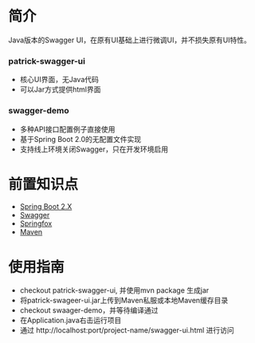 # 简介
Java版本的Swagger UI，在原有UI基础上进行微调UI，并不损失原有UI特性。

### patrick-swagger-ui
- 核心UI界面，无Java代码
- 可以Jar方式提供html界面

### swagger-demo
- 多种API接口配置例子直接使用
- 基于Spring Boot 2.0的无配置文件实现
- 支持线上环境关闭Swagger，只在开发环境启用

# 前置知识点
- [Spring Boot 2.X](https://spring.io/projects/spring-boot)
- [Swagger](https://swagger.io)
- [Springfox](https://github.com/springfox)
- [Maven](http://maven.apache.org)

# 使用指南
- checkout patrick-swagger-ui, 并使用mvn package 生成jar
- 将patrick-swageer-ui.jar上传到Maven私服或本地Maven缓存目录
- checkout swaager-demo，并等待编译通过
- 在Application.java右击运行项目
- 通过 http://localhost:port/project-name/swagger-ui.html 进行访问






